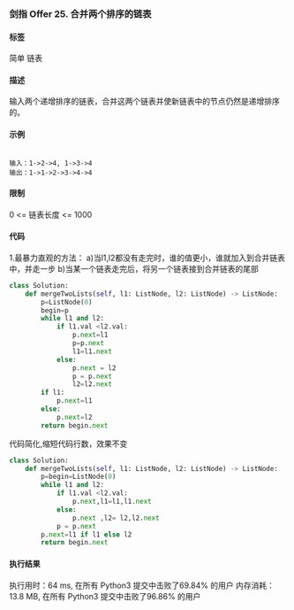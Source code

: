 ### 剑指 Offer 25. 合并两个排序的链表
#### 标签 
简单 链表
#### 描述

输入两个递增排序的链表，合并这两个链表并使新链表中的节点仍然是递增排序的。


#### 示例
```

输入：1->2->4, 1->3->4
输出：1->1->2->3->4->4

```

#### 限制

0 <= 链表长度 <= 1000


#### 代码

1.最暴力直观的方法：
a)当l1,l2都没有走完时，谁的值更小，谁就加入到合并链表中，并走一步
b)当某一个链表走完后，将另一个链表接到合并链表的尾部


```python
class Solution:
    def mergeTwoLists(self, l1: ListNode, l2: ListNode) -> ListNode:
        p=ListNode(0)
        begin=p
        while l1 and l2:
            if l1.val <l2.val:
                p.next=l1
                p=p.next
                l1=l1.next
            else:
                p.next = l2
                p = p.next
                l2=l2.next
        if l1:
            p.next=l1
        else:
            p.next=l2
        return begin.next
```


代码简化,缩短代码行数，效果不变
```python
class Solution:
    def mergeTwoLists(self, l1: ListNode, l2: ListNode) -> ListNode:
        p=begin=ListNode(0)
        while l1 and l2:
            if l1.val <l2.val:
                p.next,l1=l1,l1.next
            else:
                p.next ,l2= l2,l2.next
            p = p.next
        p.next=l1 if l1 else l2
        return begin.next
```
#### 执行结果

执行用时：64 ms, 在所有 Python3 提交中击败了69.84% 的用户
内存消耗：13.8 MB, 在所有 Python3 提交中击败了96.86% 的用户